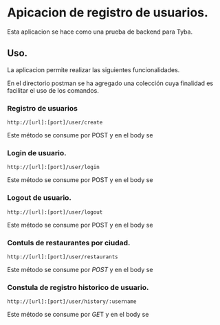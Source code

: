 # Apicacion de registro de usuarios.

Esta aplicacion se hace como una prueba de backend para Tyba.

## Uso.

La aplicacion permite realizar las siguientes funcionalidades.

En el directorio postman se ha agregado una colección cuya finalidad es facilitar el uso de los comandos.

### Registro de usuarios

```
http://[url]:[port]/user/create
```

Este método se consume por POST y en el body se 

### Login de usuario.

```
http://[url]:[port]/user/login
```

Este método se consume por POST y en el body se

### Logout de usuario.

```
http://[url]:[port]/user/logout
```

Este método se consume por POST y en el body se

### Contuls de restaurantes por ciudad.

```
http://[url]:[port]/user/restaurants
```

Este método se consume por _POST_ y en el body se

### Constula de registro historico de usuario.

```
http://[url]:[port]/user/history/:username
```

Este método se consume por *GE*T y en el body se
